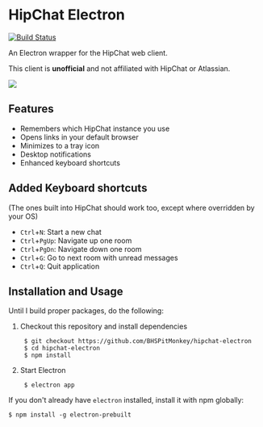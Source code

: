 # HipChat Electron

[![Build Status](https://travis-ci.org/BHSPitMonkey/hipchat-electron.svg?branch=master)](https://travis-ci.org/BHSPitMonkey/hipchat-electron)

An Electron wrapper for the HipChat web client.

This client is **unofficial** and not affiliated with HipChat or Atlassian.

![](http://i.imgur.com/8QogqnT.png)

## Features

- Remembers which HipChat instance you use
- Opens links in your default browser
- Minimizes to a tray icon
- Desktop notifications
- Enhanced keyboard shortcuts

## Added Keyboard shortcuts

(The ones built into HipChat should work too, except where overridden by your OS)

* `Ctrl`+`N`: Start a new chat
* `Ctrl`+`PgUp`: Navigate up one room
* `Ctrl`+`PgDn`: Navigate down one room
* `Ctrl`+`G`: Go to next room with unread messages
* `Ctrl`+`Q`: Quit application

## Installation and Usage

Until I build proper packages, do the following:

1. Checkout this repository and install dependencies

        $ git checkout https://github.com/BHSPitMonkey/hipchat-electron
        $ cd hipchat-electron
        $ npm install

2. Start Electron

        $ electron app

If you don't already have `electron` installed, install it with npm globally:

    $ npm install -g electron-prebuilt
